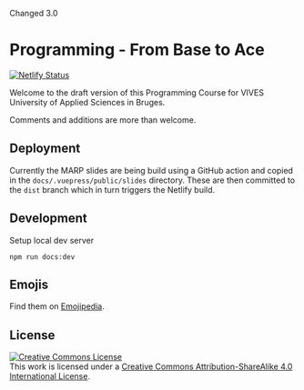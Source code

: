 Changed 3.0

# Programming - From Base to Ace

[![Netlify Status](https://api.netlify.com/api/v1/badges/532570ba-0561-4926-90e0-d53c763f1af2/deploy-status)](https://app.netlify.com/sites/hardcore-archimedes-bf4fb0/deploys)

Welcome to the draft version of this Programming Course for VIVES University of Applied Sciences in Bruges.

Comments and additions are more than welcome.

## Deployment

Currently the MARP slides are being build using a GitHub action and copied in the `docs/.vuepress/public/slides` directory. These are then committed to the `dist` branch which in turn triggers the Netlify build.

## Development

Setup local dev server

```shell
npm run docs:dev
```

## Emojis

Find them on [Emojipedia](https://emojipedia.org/).

## License

<a rel="license" href="http://creativecommons.org/licenses/by-sa/4.0/"><img alt="Creative Commons License" style="border-width:0" src="https://i.creativecommons.org/l/by-sa/4.0/88x31.png" /></a><br />This work is licensed under a <a rel="license" href="http://creativecommons.org/licenses/by-sa/4.0/">Creative Commons Attribution-ShareAlike 4.0 International License</a>.

